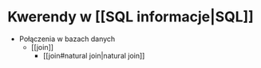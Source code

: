 # Kwerendy w [[SQL informacje|SQL]]
- Połączenia w bazach danych
	- [[join]]
		- [[join#natural join|natural join]]